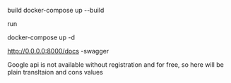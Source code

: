 build
docker-compose up --build

run

docker-compose up -d


http://0.0.0.0:8000/docs -swagger

Google api is not available without registration and for free, so here will be plain transltaion and cons values
